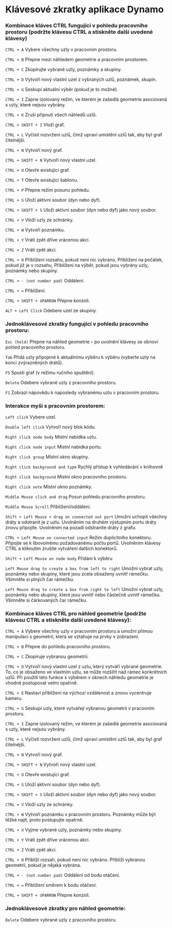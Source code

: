 # Klávesové zkratky aplikace Dynamo


### Kombinace kláves CTRL fungující v pohledu pracovního prostoru (podržte klávesu CTRL a stiskněte další uvedené klávesy)

`CTRL + A` Vybere všechny uzly v pracovním prostoru.

`CTRL + B` Přepne mezi náhledem geometrie a pracovním prostorem.

`CTRL + C` Zkopírujte vybrané uzly, poznámky a skupiny.

`CTRL + D` Vytvoří nový vlastní uzel z vybraných uzlů, poznámek, skupin.

`CTRL + G` Seskupí aktuální výběr (pokud je to možné).

`CTRL + I` Zapne izolovaný režim, ve kterém je zašedlá geometrie asociovaná s uzly, které nejsou vybrány.

`CTRL + K` Zruší připnutí všech náhledů uzlů.

`CTRL + SHIFT + I` Vloží graf.

`CTRL + L` Vyčistí rozvržení uzlů, čímž upraví umístění uzlů tak, aby byl graf čitelnější.

`CTRL + N` Vytvoří nový graf.

`CTRL + SHIFT + N` Vytvoří nový vlastní uzel.

`CTRL + O` Otevře existující graf.

`CTRL + T` Otevře existující šablonu.

`CTRL + P` Přepne režim posunu pohledu.

`CTRL + S` Uloží aktivní soubor (dyn nebo dyf).

`CTRL + SHIFT + S` Uloží aktivní soubor (dyn nebo dyf) jako nový soubor.

`CTRL + V` Vloží uzly ze schránky.

`CTRL + W` Vytvoří poznámku.

`CTRL + Y` Vrátí zpět dříve vrácenou akci.

`CTRL + Z` Vrátí zpět akci.

`CTRL + 0` Přiblížení rozsahu, pokud není nic vybráno, Přiblížení na počátek, pokud již je v rozsahu, Přiblížení na výběr, pokud jsou vybrány uzly, poznámky nebo skupiny.

`CTRL + - (not number pad)` Oddálení.

`CTRL + =` Přiblížení.

`CTRL + SHIFT + UPARROW` Přepne konzoli.

`ALT + Left Click` Odebere uzel ze skupiny.


### Jednoklávesové zkratky fungující v pohledu pracovního prostoru:

`Esc (hold)` Přepne na náhled geometrie – po uvolnění klávesy se obnoví pohled pracovního prostoru.

`Tab` Přidá uzly připojené k aktuálnímu výběru k výběru (vyberte uzly na konci zvýrazněných drátů).

`F5` Spustí graf (v režimu ručního spuštění).

`Delete` Odebere vybrané uzly z pracovního prostoru.

`F1` Zobrazí nápovědu k naposledy vybranému uzlu v pracovním prostoru.
 

### Interakce myši s pracovním prostorem:

`Left click` Vybere uzel.

`Double left click` Vytvoří nový blok kódu.

`Right click node body` Místní nabídka uzlu.

`Right click node input` Místní nabídka portu. 

`Right click group` Místní okno skupiny.

`Right click background and type` Rychlý přístup k vyhledávání v knihovně

`Right click background` Místní okno pracovního prostoru.

`Right click note` Místní okno poznámky.

`Middle Mouse click and drag` Posun pohledu pracovního prostoru.

`Middle Mouse Scroll` Přiblížení/oddálení.

`Shift + Left Mouse + drag on connected out port` Umožní uchopit všechny dráty a odstranit je z uzlu. Uvolněním na druhém výstupním portu dráty znovu připojíte. Uvolněním na pozadí odstraníte dráty z grafu.

`CTRL + Left Mouse on connected input` Režim duplicitního konektoru. Připojte se k libovolnému požadovanému počtu portů. Uvolněním klávesy CTRL a kliknutím zrušíte vytváření dalších konektorů.

`Shift + Left Mouse on node body` Přidání k výběru

`Left Mouse drag to create a box from left to right` Umožní vybrat uzly, poznámky nebo skupiny, které jsou zcela obsaženy uvnitř rámečku. Všimněte si plných čar rámečku.

`Left Mouse drag to create a box from right to left` Umožní vybrat uzly, poznámky nebo skupiny, které jsou uvnitř nebo částečně uvnitř rámečku. Všimněte si čárkovaných čar rámečku. 


### Kombinace kláves CTRL pro náhled geometrie (podržte klávesu CTRL a stiskněte další uvedené klávesy):

`CTRL + A` Vybere všechny uzly v pracovním prostoru a umožní přímou manipulaci s geometrií, která se vztahuje na prvky v zobrazení.

`CTRL + B` Přepne do pohledu pracovního prostoru.

`CTRL + C` Zkopíruje vybranou geometrii.

`CTRL + D` Vytvoří nový vlastní uzel z uzlu, který vytváří vybrané geometrie. To, co je obsaženo ve vlastním uzlu, se může rozšířit nad rámec konkrétních uzlů. Při použití této funkce s výběrem v oknech náhledu geometrie je vhodné postupovat velmi opatrně.

`CTRL + E` Nastaví přiblížení na výchozí vzdálenost a znovu vycentruje kameru.

`CTRL + G` Seskupí uzly, které vytvářejí vybranou geometrii v pracovním prostoru.

`CTRL + I` Zapne izolovaný režim, ve kterém je zašedlá geometrie asociovaná s uzly, které nejsou vybrány.

`CTRL + L` Vyčistí rozvržení uzlů, čímž upraví umístění uzlů tak, aby byl graf čitelnější.

`CTRL + N` Vytvoří nový graf.

`CTRL + SHIFT + N` Vytvoří nový vlastní uzel.

`CTRL + O` Otevře existující graf.

`CTRL + S` Uloží aktivní soubor (dyn nebo dyf).

`CTRL + SHIFT + S` Uloží aktivní soubor (dyn nebo dyf) jako nový soubor.

`CTRL + V` Vloží uzly ze schránky.

`CTRL + W` Vytvoří poznámku v pracovním prostoru. Poznámky může být těžké najít, proto postupujte opatrně.

`CTRL + X` Vyjme vybrané uzly, poznámky nebo skupiny.

`CTRL + Y` Vrátí zpět dříve vrácenou akci.

`CTRL + Z` Vrátí zpět akci.

`CTRL + 0` Přiblíží rozsah, pokud není nic vybráno. Přiblíží vybranou geometrii, pokud je nějaká vybrána.

`CTRL + - (not number pad)` Oddálení od bodu otáčení.

`CTRL + =` Přiblížení směrem k bodu otáčení.

`CTRL + SHIFT + UPARROW` Přepne konzoli.


### Jednoklávesové zkratky pro náhled geometrie:

`Delete` Odebere vybrané uzly z pracovního prostoru.
